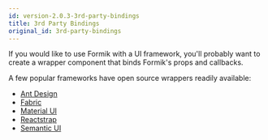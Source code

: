 ```yaml
---
id: version-2.0.3-3rd-party-bindings
title: 3rd Party Bindings
original_id: 3rd-party-bindings
---
```


If you would like to use Formik with a UI framework, you'll probably want to create a wrapper component that binds Formik's props and callbacks.

A few popular frameworks have open source wrappers readily available:

- [Ant Design](https://github.com/jannikbuschke/formik-antd)
- [Fabric](https://github.com/kmees/formik-office-ui-fabric-react)
- [Material UI](https://github.com/stackworx/formik-material-ui)
- [Reactstrap](https://github.com/shoaibkhan94/reactstrap-formik)
- [Semantic UI](https://github.com/turner-industries/formik-semantic-ui)
